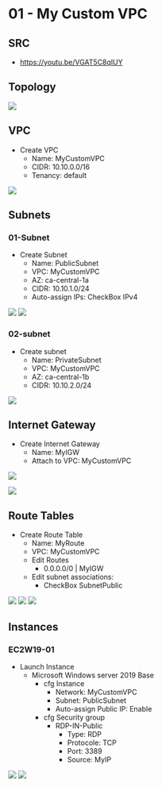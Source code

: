 # 01 - My Custom VPC

## SRC
* https://youtu.be/VGAT5C8qIUY

## Topology
[<img src="https://i.imgur.com/1QuInkj.png">](https://i.imgur.com/1QuInkj.png)

## VPC
* Create VPC
 	* Name: MyCustomVPC
  * CIDR: 10.10.0.0/16
  * Tenancy: default
    
[<img src="https://i.imgur.com/dHyIXR6.png">](https://i.imgur.com/dHyIXR6.png)

## Subnets
### 01-Subnet
* Create Subnet
  * Name: PublicSubnet
  * VPC: MyCustomVPC
  * AZ: ca-central-1a
  * CIDR: 10.10.1.0/24
  * Auto-assign IPs: CheckBox IPv4
  
[<img src="https://i.imgur.com/FFQSnLW.png">](https://i.imgur.com/FFQSnLW.png)
[<img src="https://i.imgur.com/8LabVrt.png">](https://i.imgur.com/8LabVrt.png)

### 02-subnet
* Create subnet
  * Name: PrivateSubnet
  * VPC: MyCustomVPC
  * AZ: ca-central-1b
  * CIDR: 10.10.2.0/24
  
[<img src="https://i.imgur.com/GfNeU1l.png">](https://i.imgur.com/GfNeU1l.png)

## Internet Gateway
* Create Internet Gateway
	* Name: MyIGW
    * Attach to VPC: MyCustomVPC
    
[<img src="https://i.imgur.com/HQ2WWRG.png">](https://i.imgur.com/HQ2WWRG.png)

[<img src="https://i.imgur.com/B7itH7k.png">](https://i.imgur.com/B7itH7k.png)

## Route Tables
* Create Route Table
	* Name: MyRoute
    * VPC: MyCustomVPC
    * Edit Routes
    	* 0.0.0.0/0 | MyIGW
    * Edit subnet associations:
    	* CheckBox SubnetPublic
	
[<img src="https://i.imgur.com/IVFy9vP.png">](https://i.imgur.com/IVFy9vP.png)
[<img src="https://i.imgur.com/nXN9XWO.png">](https://i.imgur.com/nXN9XWO.png)
[<img src="https://i.imgur.com/NCowhgs.png">](https://i.imgur.com/NCowhgs.png)

## Instances
### EC2W19-01
* Launch Instance
	* Microsoft Windows server 2019 Base
    	* cfg Instance
        	* Network: MyCustomVPC
            * Subnet: PublicSubnet
            * Auto-assign Public IP: Enable
    	* cfg Security group
        	* RDP-IN-Public
            	* Type: RDP
                * Protocole: TCP
                * Port: 3389
                * Source: MyIP

[<img src="https://i.imgur.com/E2puyeD.png">](https://i.imgur.com/E2puyeD.png)
[<img src="https://i.imgur.com/qDrFvQ7.png">](https://i.imgur.com/qDrFvQ7.png)

